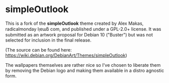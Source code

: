 # simpleOutlook

This is a fork of the **simpleOutlook** theme created by Alex Makas, radicalmonday <at> lᴉɐɯƃ <dot> com, and published under a GPL-2.0+ license. It was submitted as an artwork proposal for Debian 10 ("Buster") but was not selected for inclusion in the final release.
  
(The source can be found here: https://wiki.debian.org/DebianArt/Themes/simpleOutlook)

The wallpapers themselves are rather nice so I've chosen to liberate them by removing the Debian logo and making them available in a distro agnostic form.
